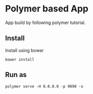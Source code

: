 # Polymer based App #

App build by following polymer tutorial.

## Install ##

Install using bower

`bower install`

## Run as ##

`polymer serve -H 0.0.0.0 -p 9090 -o`
